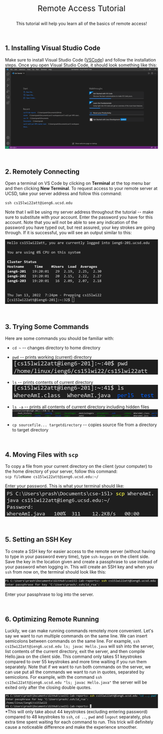  <p style="font-size:26px" align="center"> Remote Access Tutorial </p>

<p align="center">This tutorial will help you learn all of the basics of remote access!</p>

&nbsp;  

## 1. Installing Visual Studio Code
Make sure to install Visual Studio Code ([VSCode](https://code.visualstudio.com/)) and follow the installation steps. Once you open Visual Studio Code, it should look something like this: 
![Image](report_1_files/VSCodeSC.PNG)

&nbsp;  

## 2. Remotely Connecting 
Open a terminal on VS Code by clicking on **Terminal** at the top menu bar and then clicking **New Terminal**. To request access to your remote server at UCSD, take your server address and follow this command:
```
ssh cs15lwi22att@ieng6.ucsd.edu
```
Note that I will be using my server address throughout the tutorial -- make sure to substitute with your account. Enter the password you have for this account. Note that you will not be able to see any indication of the password you have typed out, but rest assured, your key strokes are going through. If it is successful, you will see an output similar to this:

![Image](report_1_files/login.PNG)

&nbsp;  

## 3. Trying Some Commands
Here are some commands you should be familiar with:
* `cd ~` -- changes directory to home directory   
* `pwd` -- prints working (current) 
directory
![Image](report_1_files/pwd.PNG)

* `ls` -- prints contents of current directory 
![Image](report_1_files/ls.PNG)

* `ls -a` -- prints all contents of current directory including hidden files
![Image](report_1_files/lsa.PNG)

* `cp sourcefile... targetdirectory` -- copies source file from a directory to target directory

&nbsp;  

## 4. Moving Files with `scp`
To copy a file from your current directory on the client (your computer) to the home directory of your server, follow this command:    
`scp fileName cs15lwi22att@ieng6.ucsd.edu:~/`

Enter your password. This is what your terminal should like:
![Image](report_1_files/scp.png)

&nbsp;  

## 5. Setting an SSH Key
To create a SSH key for easier access to the remote server (without having to type in your password every time), type
`ssh-keygen` on the client side. Save the key in the location given and create a passphrase to use instead of your password when logging in. This will create an SSH key and when you `ssh` from now on, the terminal should look like this:

![Image](report_1_files/sshkey.PNG)

Enter your passphrase to log into the server.

&nbsp;  

## 6. Optimizing Remote Running
Luckily, we can make running commands remotely more convenient. Let's say we want to run multiple commands on the same line. We can insert semicolons between commands on the same line.
For example, `ssh cs15wi22att@ieng6.ucsd.edu ls; javac Hello.java` will ssh into the server, list contents of the current directory, exit the server, and then compile Hello.java on the client side. This command only takes 51 keystrokes compared to over 55 keystrokes and more time waiting if you run them separately. Note that if we want to run both commands on the server, we can use put all the commands we want to run in quotes, separated by semicolons. For example, with the command `ssh cs15wi22att@ieng6.ucsd.edu "ls; javac Hello.java"` the server will be exited only after the closing double quotes. 

![Image](report_1_files/easierrunning.PNG)
*This will only take about 44 keystrokes (excluding entering password) compared to 48 keystrokes to `ssh`, `cd ..`, `pwd` and `logout` separately, plus extra time spent waiting for each command to run. This trick will definitely cause a noticeable difference and make the experience smoother.

